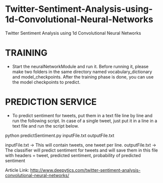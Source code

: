 # Twitter-Sentiment-Analysis-using-1d-Convolutional-Neural-Networks
Twitter Sentiment Analysis using 1d Convolutional Neural Networks

# TRAINING
- Start the neuralNetworkModule and run it. Before running it, please make two folders in the same directory named vocabulary_dictionary and model_checkpoints. After the training phase is done, you can use the model checkpoints to predict.

# PREDICTION SERVICE
- To predict sentiment for tweets, put them in a text file line by line and run the following script. In case of a single tweet, just put it in a line in a text file and run the script below.

python predictSentiment.py inputFile.txt outputFile.txt

inputFile.txt -> This will contain tweets, one tweet per line.
outputFile.txt -> The classifier will predict sentiment for tweets and will save them in this file with headers = tweet, predicted sentiment, probability of predicted sentiment

Article Link: http://www.deepytics.com/twitter-sentiment-analysis-convolutional-neural-networks/
